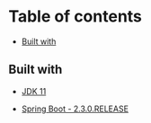 

# Table of contents
* [Built with](#built-with)


## Built with

* [JDK 11](https://www.oracle.com/technetwork/java/index.html)

* [Spring Boot - 2.3.0.RELEASE](https://spring.io/projects/spring-boot) 